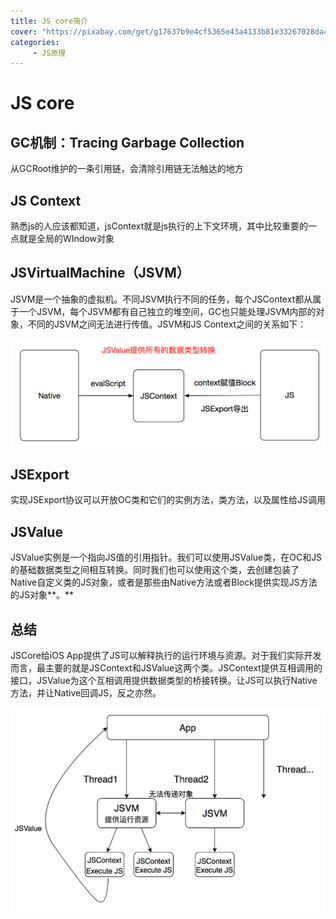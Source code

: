 ```yaml
---
title: JS core简介
cover: "https://pixabay.com/get/g17637b9e4cf5365e43a4133b81e33267028da42d02a4dceb80a7aa7e9f7ebd7f275104e23d1eb52b1673164fe475938e7aa42b9be72f589e42e955d9ae9aa9df_1920.jpg"
categories: 
     - JS原理
---
```

# JS core

## GC机制：Tracing Garbage Collection

从GCRoot维护的一条引用链，会清除引用链无法触达的地方

## JS Context

熟悉js的人应该都知道，jsContext就是js执行的上下文环境，其中比较重要的一点就是全局的WIndow对象

## JSVirtualMachine（JSVM）

JSVM是一个抽象的虚拟机。不同JSVM执行不同的任务，每个JSContext都从属于一个JSVM，每个JSVM都有自己独立的堆空间，GC也只能处理JSVM内部的对象，不同的JSVM之间无法进行传值。JSVM和JS Context之间的关系如下：

![Untitled](https://github.com/SkylarShuang/blog_images/blob/main/Untitled%201.png?raw=true)

## ****JSExport****

实现JSExport协议可以开放OC类和它们的实例方法，类方法，以及属性给JS调用

## JSValue

JSValue实例是一个指向JS值的引用指针。我们可以使用JSValue类，在OC和JS的基础数据类型之间相互转换。同时我们也可以使用这个类，去创建包装了Native自定义类的JS对象，或者是那些由Native方法或者Block提供实现JS方法的JS对象**。**

## 总结

JSCore给iOS App提供了JS可以解释执行的运行环境与资源。对于我们实际开发而言，最主要的就是JSContext和JSValue这两个类。JSContext提供互相调用的接口，JSValue为这个互相调用提供数据类型的桥接转换。让JS可以执行Native方法，并让Native回调JS，反之亦然。

![Untitled](https://github.com/SkylarShuang/blog_images/blob/main/Untitled.png?raw=true)